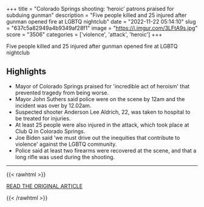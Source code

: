 +++
title = "Colorado Springs shooting: ‘heroic’ patrons praised for subduing gunman"
description = "Five people killed and 25 injured after gunman opened fire at LGBTQ nightclub"
date = "2022-11-22 05:14:10"
slug = "637c5a82949a4b9349af28f1"
image = "https://i.imgur.com/3LFtA9s.jpg"
score = "3506"
categories = ['violence', 'attack', 'heroic']
+++

Five people killed and 25 injured after gunman opened fire at LGBTQ nightclub

## Highlights

- Mayor of Colorado Springs praised for 'incredible act of heroism' that prevented tragedy from being worse.
- Mayor John Suthers said police were on the scene by 12am and the incident was over by 12.02am.
- Suspected shooter Anderson Lee Aldrich, 22, was taken to hospital to be treated for injuries.
- At least 25 people were also injured in the attack, which took place at Club Q in Colorado Springs.
- Joe Biden said 'we must drive out the inequities that contribute to violence' against the LGBTQ community.
- Police said at least two firearms were recovered at the scene, and that a long rifle was used during the shooting.

---

{{< rawhtml >}}
  <p class="article-category">
    <a target="_blank" href="https://www.theguardian.com/us-news/2022/nov/21/colorado-springs-shooting-patrons-gunman-club-q">READ THE ORIGINAL ARTICLE</a>
  </p>
{{< /rawhtml >}}
